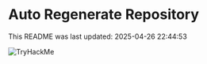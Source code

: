 # Auto Regenerate Repository

This README was last updated: 2025-04-26 22:44:53

 ![TryHackMe](https://tryhackme.com/badge/533634)